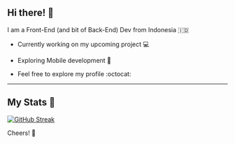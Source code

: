 ## Hi there! :wave:

I am a Front-End (and bit of Back-End) Dev from Indonesia 🇮🇩

- Currently working on my upcoming project 💻

- Exploring Mobile development 📱

- Feel free to explore my profile :octocat:

---

## My Stats :100: 

[![GitHub Streak](https://github-readme-streak-stats.herokuapp.com?user=ichsanseanaldi&theme=react&border_radius=4.6&background=000000&sideNums=DD0078&currStreakNum=DD0078)](https://git.io/streak-stats)

Cheers! :beers:
